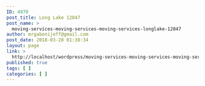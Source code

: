 ```yaml
---
ID: 4970
post_title: Long Lake 12847
post_name: >
  moving-services-moving-services-moving-services-longlake-12847
author: mrgabonijeff@gmail.com
post_date: 2018-03-28 01:38:34
layout: page
link: >
  http://localhost/wordpress/moving-services-moving-services-moving-services-longlake-12847/
published: true
tags: [ ]
categories: [ ]
---
```

